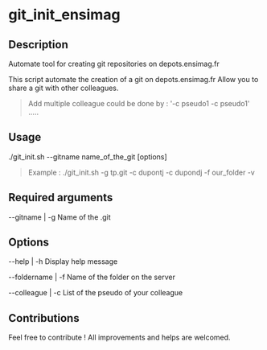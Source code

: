 # git_init_ensimag

## Description
Automate tool for creating git repositories on depots.ensimag.fr

This script automate the creation of a git on depots.ensimag.fr
Allow you to share a git with other colleagues.
> Add multiple colleague could be done by : '-c pseudo1 -c pseudo1' .....

## Usage
./git_init.sh  --gitname name_of_the_git [options]
>Example : ./git_init.sh -g tp.git -c dupontj -c dupondj -f our_folder -v

## Required arguments
--gitname | -g       Name of the .git

## Options
--help | -h          Display help message<br/>


--foldername | -f    Name of the folder on the server<br/>


--colleague | -c     List of the pseudo of your colleague<br/>


## Contributions

Feel free to contribute ! All improvements and helps are welcomed.
